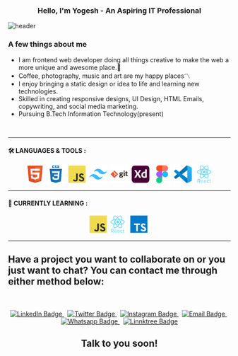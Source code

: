 <h3 align="center">Hello, I'm Yogesh - An Aspiring IT Professional</h3>

![header](https://i.ibb.co/f1xtSfW/cover-image.png)

### A few things about me

- I am frontend web developer doing all things creative to make the web a more unique and awesome place.🎯
- Coffee, photography, music and art are my happy places〽️
- I enjoy bringing a static design or idea to life and learning new technologies.
- Skilled in creating responsive designs, UI Design, HTML Emails, copywriting, and social media marketing.
- Pursuing B.Tech Information Technology(present)

<br>

---

#### :hammer_and_wrench: LANGUAGES & TOOLS :

<div align="center">
<div>
  <img src="https://github.com/devicons/devicon/blob/master/icons/html5/html5-original.svg" title="HTML5" alt="HTML" width="40" height="40"/>&nbsp;
  <img src="https://github.com/devicons/devicon/blob/master/icons/css3/css3-plain-wordmark.svg"  title="CSS3" alt="CSS" width="40" height="40"/>&nbsp;
  <img src="https://github.com/devicons/devicon/blob/master/icons/javascript/javascript-original.svg" title="JavaScript" alt="JavaScript" width="40" height="40"/>&nbsp;
    <img src="https://github.com/devicons/devicon/blob/master/icons/tailwindcss/tailwindcss-plain.svg" title="TailwindCSS" alt="TailwindCSS" width="40" height="40" />&nbsp;
  <img src="https://github.com/devicons/devicon/blob/master/icons/git/git-original-wordmark.svg" title="Git" alt="Git" width="40" height="40"/>&nbsp;
  <img src="https://github.com/devicons/devicon/blob/master/icons/xd/xd-plain.svg" title="Xd" alt="Xd" width="40" height="40"/>&nbsp;
  <img src="https://github.com/devicons/devicon/blob/master/icons/figma/figma-original.svg" title="Figma" alt="Figma" width="40" height="40"/>&nbsp;
  <img src="https://github.com/devicons/devicon/blob/master/icons/vscode/vscode-original.svg" title="VSCode" alt="VSCode" width="40" height="40"/>&nbsp;
  <img src="https://github.com/devicons/devicon/blob/master/icons/react/react-original-wordmark.svg" title="React" alt="React" width="40" height="40"/>
 
</div>
</div>

---

#### :book: CURRENTLY LEARNING :

<div align="center">
  <img src="https://github.com/devicons/devicon/blob/master/icons/javascript/javascript-original.svg" title="JavaScript" alt="JavaScript" width="40" height="40"/>&nbsp;<img src="https://github.com/devicons/devicon/blob/master/icons/react/react-original-wordmark.svg" title="React" alt="React" width="40" height="40"/>&nbsp;
 <img src="https://github.com/devicons/devicon/blob/master/icons/typescript/typescript-plain.svg" title="Typescript" alt="Typescript" width="40" height="40"/>&nbsp;
  </div>

---

## Have a project you want to collaborate on or you just want to chat? You can contact me through either method below:

<div id="badges" align="center">
  <br><br>
  <a href="https://www.linkedin.com/in/yogeshn2403">
    <img src="https://img.shields.io/badge/LinkedIn-blue?style=for-the-badge&logo=linkedin&logoColor=white" alt="LinkedIn Badge"/>
  </a>&nbsp;
  <a href="https://www.twitter.com/yogesh_2403">
    <img src="https://img.shields.io/badge/Twitter-blue?style=for-the-badge&logo=twitter&logoColor=white&color=1DA1F2" alt="Twitter Badge" />
  </a>&nbsp;
  <a href="https://www.instagram.com/_yogesh24">
    <img src="https://img.shields.io/badge/Instagram-blue?style=for-the-badge&logo=instagram&logoColor=white&color=e95950" alt="Instagram Badge" />
  </a>&nbsp;
  <a href="mailto:yogeshn2427@gmail.com">
    <img src="https://img.shields.io/badge/Gmail-blue?style=for-the-badge&logo=gmail&logoColor=white&color=bb001b" alt="Email Badge" />
  </a>&nbsp;
  <a href="https://wa.link/7yt6ov">
    <img src="https://img.shields.io/badge/WhatsApp-25D366.svg?style=for-the-badge&logo=WhatsApp&logoColor=white" alt="Whatsapp Badge" />
  </a>&nbsp;
  <a href="https://linktr.ee/yogesh2427">
  <img src="https://img.shields.io/badge/Linktree-43E55E.svg?style=for-the-badge&logo=Linktree&logoColor=white" alt="Linnktree Badge" />
  </a>
  
  <h2>Talk to you soon!</h2>
</div>
